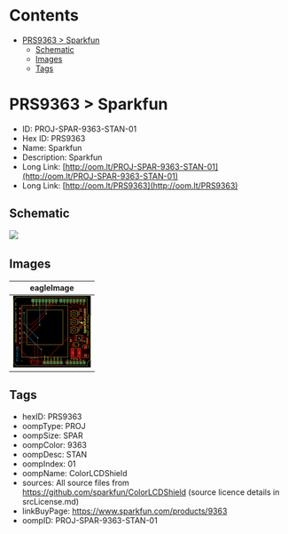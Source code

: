 



Contents
========

* [PRS9363 > Sparkfun](#prs9363--sparkfun)
	* [Schematic](#schematic)
	* [Images](#images)
	* [Tags](#tags)

# PRS9363 > Sparkfun

- ID: PROJ-SPAR-9363-STAN-01
- Hex ID: PRS9363
- Name: Sparkfun
- Description: Sparkfun
- Long Link: [http://oom.lt/PROJ-SPAR-9363-STAN-01](http://oom.lt/PROJ-SPAR-9363-STAN-01)
- Long Link: [http://oom.lt/PRS9363](http://oom.lt/PRS9363)

## Schematic
  
![][schem]
## Images
  
  

|eagleImage|
| :---: |
|[![eagleImage](eagleImage_140.png)](eagleImage.png)|

## Tags

- hexID: PRS9363
- oompType: PROJ
- oompSize: SPAR
- oompColor: 9363
- oompDesc: STAN
- oompIndex: 01
- oompName: ColorLCDShield
- sources: All source files from https://github.com/sparkfun/ColorLCDShield (source licence details in srcLicense.md)
- linkBuyPage: https://www.sparkfun.com/products/9363
- oompID: PROJ-SPAR-9363-STAN-01



[schem]: eagleSchemImage.png
